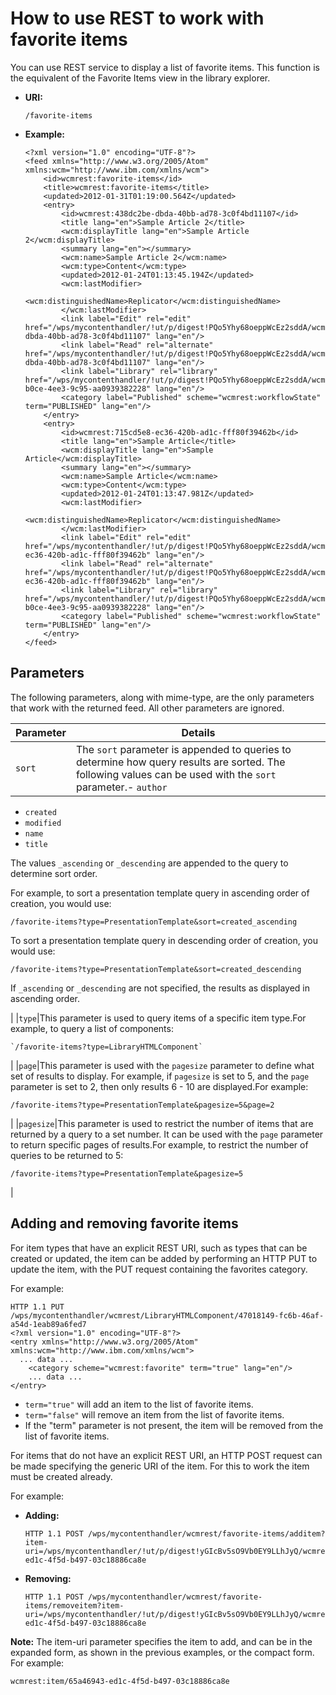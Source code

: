 # How to use REST to work with favorite items

You can use REST service to display a list of favorite items. This function is the equivalent of the Favorite Items view in the library explorer.

-   **URI:**

    `/favorite-items`

-   **Example:**

    ```
    <?xml version="1.0" encoding="UTF-8"?>
    <feed xmlns="http://www.w3.org/2005/Atom" xmlns:wcm="http://www.ibm.com/xmlns/wcm">
        <id>wcmrest:favorite-items</id>
        <title>wcmrest:favorite-items</title>
        <updated>2012-01-31T01:19:00.564Z</updated>
        <entry>
            <id>wcmrest:438dc2be-dbda-40bb-ad78-3c0f4bd11107</id>
            <title lang="en">Sample Article 2</title>
            <wcm:displayTitle lang="en">Sample Article 2</wcm:displayTitle>
            <summary lang="en"></summary>
            <wcm:name>Sample Article 2</wcm:name>
            <wcm:type>Content</wcm:type>
            <updated>2012-01-24T01:13:45.194Z</updated>
            <wcm:lastModifier>
                <wcm:distinguishedName>Replicator</wcm:distinguishedName>
            </wcm:lastModifier>
            <link label="Edit" rel="edit" href="/wps/mycontenthandler/!ut/p/digest!PQo5Yhy68oeppWcEz2sddA/wcmrest/Content/438dc2be-dbda-40bb-ad78-3c0f4bd11107" lang="en"/>
            <link label="Read" rel="alternate" href="/wps/mycontenthandler/!ut/p/digest!PQo5Yhy68oeppWcEz2sddA/wcmrest/Content/438dc2be-dbda-40bb-ad78-3c0f4bd11107" lang="en"/>
            <link label="Library" rel="library" href="/wps/mycontenthandler/!ut/p/digest!PQo5Yhy68oeppWcEz2sddA/wcmrest/item/a423287f-b0ce-4ee3-9c95-aa0939382228" lang="en"/>
            <category label="Published" scheme="wcmrest:workflowState" term="PUBLISHED" lang="en"/>
        </entry>
        <entry>
            <id>wcmrest:715cd5e8-ec36-420b-ad1c-fff80f39462b</id>
            <title lang="en">Sample Article</title>
            <wcm:displayTitle lang="en">Sample Article</wcm:displayTitle>
            <summary lang="en"></summary>
            <wcm:name>Sample Article</wcm:name>
            <wcm:type>Content</wcm:type>
            <updated>2012-01-24T01:13:47.981Z</updated>
            <wcm:lastModifier>
                <wcm:distinguishedName>Replicator</wcm:distinguishedName>
            </wcm:lastModifier>
            <link label="Edit" rel="edit" href="/wps/mycontenthandler/!ut/p/digest!PQo5Yhy68oeppWcEz2sddA/wcmrest/Content/715cd5e8-ec36-420b-ad1c-fff80f39462b" lang="en"/>
            <link label="Read" rel="alternate" href="/wps/mycontenthandler/!ut/p/digest!PQo5Yhy68oeppWcEz2sddA/wcmrest/Content/715cd5e8-ec36-420b-ad1c-fff80f39462b" lang="en"/>
            <link label="Library" rel="library" href="/wps/mycontenthandler/!ut/p/digest!PQo5Yhy68oeppWcEz2sddA/wcmrest/item/a423287f-b0ce-4ee3-9c95-aa0939382228" lang="en"/>
            <category label="Published" scheme="wcmrest:workflowState" term="PUBLISHED" lang="en"/>
        </entry>
    </feed>
    ```


## Parameters

The following parameters, along with mime-type, are the only parameters that work with the returned feed. All other parameters are ignored.

|Parameter|Details|
|---------|-------|
|`sort`|The `sort` parameter is appended to queries to determine how query results are sorted. The following values can be used with the `sort` parameter.-   `author`
-   `created`
-   `modified`
-   `name`
-   `title`

The values `_ascending` or `_descending` are appended to the query to determine sort order.

For example, to sort a presentation template query in ascending order of creation, you would use:

```
/favorite-items?type=PresentationTemplate&sort=created_ascending
```

To sort a presentation template query in descending order of creation, you would use:

```
/favorite-items?type=PresentationTemplate&sort=created_descending
```

If `_ascending` or `_descending` are not specified, the results as displayed in ascending order.

|
|`type`|This parameter is used to query items of a specific item type.For example, to query a list of components:

```
`/favorite-items?type=LibraryHTMLComponent`
```

|
|`page`|This parameter is used with the `pagesize` parameter to define what set of results to display. For example, if `pagesize` is set to 5, and the `page` parameter is set to 2, then only results 6 - 10 are displayed.For example:

```
/favorite-items?type=PresentationTemplate&pagesize=5&page=2
```

|
|`pagesize`|This parameter is used to restrict the number of items that are returned by a query to a set number. It can be used with the `page` parameter to return specific pages of results.For example, to restrict the number of queries to be returned to 5:

```
/favorite-items?type=PresentationTemplate&pagesize=5
```

|

## Adding and removing favorite items

For item types that have an explicit REST URI, such as types that can be created or updated, the item can be added by performing an HTTP PUT to update the item, with the PUT request containing the favorites category.

For example:

```
HTTP 1.1 PUT /wps/mycontenthandler/wcmrest/LibraryHTMLComponent/47018149-fc6b-46af-a54d-1eab89a6fed7
<?xml version="1.0" encoding="UTF-8"?>
<entry xmlns="http://www.w3.org/2005/Atom" xmlns:wcm="http://www.ibm.com/xmlns/wcm">
  ... data ...
    <category scheme="wcmrest:favorite" term="true" lang="en"/>
    ... data ...
</entry>
```

-   `term="true"` will add an item to the list of favorite items.
-   `term="false"` will remove an item from the list of favorite items.
-   If the "term" parameter is not present, the item will be removed from the list of favorite items.

For items that do not have an explicit REST URI, an HTTP POST request can be made specifying the generic URI of the item. For this to work the item must be created already.

For example:

-   **Adding:**

    ```
    HTTP 1.1 POST /wps/mycontenthandler/wcmrest/favorite-items/additem?item-uri=/wps/mycontenthandler/!ut/p/digest!yGIcBv5sO9Vb0EY9LLhJyQ/wcmrest/item/65a46943-ed1c-4f5d-b497-03c18886ca8e
    ```

-   **Removing:**

    ```
    HTTP 1.1 POST /wps/mycontenthandler/wcmrest/favorite-items/removeitem?item-uri=/wps/mycontenthandler/!ut/p/digest!yGIcBv5sO9Vb0EY9LLhJyQ/wcmrest/item/65a46943-ed1c-4f5d-b497-03c18886ca8e
    ```


**Note:** The item-uri parameter specifies the item to add, and can be in the expanded form, as shown in the previous examples, or the compact form. For example:

```
wcmrest:item/65a46943-ed1c-4f5d-b497-03c18886ca8e
```


